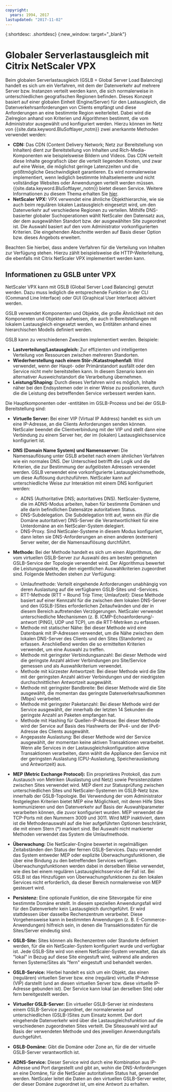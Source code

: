 ```yaml
---
copyright:
  years: 1994, 2017
lastupdated: "2017-11-02"
---
```


{:shortdesc: .shortdesc}
{:new_window: target="_blank"}

# Globaler Serverlastausgleich mit Citrix NetScaler VPX

Beim globalen Serverlastausgleich (GSLB = Global Server Load Balancing) handelt es sich um ein Verfahren, mit dem der Datenverkehr auf mehrere Server bzw. Instanzen verteilt werden kann, die sich normalerweise in unterschiedlichen geografischen Regionen befinden. Dieses Konzept basiert auf einer globalen Einheit (Engine/Server) für den Lastausgleich, die Datenverkehrsanforderungen von Clients empfängt und diese Anforderungen an eine bestimmte Region weiterleitet. Dabei wird die Zielregion anhand von Kriterien und Algorithmen bestimmt, die vom Administrator ausgewählt und konfiguriert werden. Hierzu können im Netz von {{site.data.keyword.BluSoftlayer_notm}} zwei anerkannte Methoden verwendet werden:

* **CDN:** Das CDN (Content Delivery Network; Netz zur Bereitstellung von Inhalten) dient zur Bereitstellung von Inhalten und Rich-Media-Komponenten wie beispielsweise Bildern und Videos. Das CDN verteilt diese Inhalte geografisch über die verteilt liegenden Knoten, und zwar auf eine Weise, die möglichst geringe Latenzzeiten und die größtmögliche Geschwindigkeit garantieren. Es wird normalerweise implementiert, wenn lediglich bestimmte Inhaltselemente und nicht vollständige Websites oder Anwendungen verteilt werden müssen. {{site.data.keyword.BluSoftlayer_notm}} bietet diesen Service. Weitere Informationen zu diesem Thema erhalten Sie [hier](https://console.bluemix.net/docs/infrastructure/CDN/getting-started.html#getting-started). 
* **NetScaler VPX:** VPX verwendet eine ähnliche Objekthierarchie, wie sie auch beim regulären lokalen Lastausgleich eingesetzt wird, um den Datenverkehr auf verschiedene Regionen zu verteilen. Mithilfe DNS-basierter globaler Suchoperationen wählt NetScaler den Datensatz aus, der dem ausgewählten Standort bzw. der ausgewählten Site zugeordnet ist. Die Auswahl basiert auf den vom Administrator vorkonfigurierten Kriterien. Die eingehenden Abschnitte werden auf Basis dieser Option bzw. dieses Angebots erweitert.

Beachten Sie hierbei, dass andere Verfahren für die Verteilung von Inhalten zur Verfügung stehen. Hierzu zählt beispielsweise die HTTP-Weiterleitung, die ebenfalls mit Citrix NetScaler VPX implementiert werden kann. 

## Informationen zu GSLB unter VPX

NetScaler VPX kann mit GSLB (Global Server Load Balancing) genutzt werden. Dazu muss lediglich die entsprechende Funktion in der CLI (Command Line Interface) oder GUI (Graphical User Interface) aktiviert werden. 

GSLB verwendet Komponenten und Objekte, die große Ähnlichkeit mit den Komponenten und Objekten aufweisen, die auch in Bereitstellungen mit lokalem Lastausgleich eingesetzt werden, wo Entitäten anhand eines hierarchischen Modells definiert werden.

GSLB kann zu verschiedenen Zwecken implementiert werden. Beispiele:

* **Lastverteilung/Lastausgleich:** Zur effizienten und intelligenten Verteilung von Ressourcen zwischen mehreren Standorten.
* **Wiederherstellung nach einem Stör-/Katastrophenfall:** Wird verwendet, wenn der Haupt- oder Primärstandort ausfällt oder den Service nicht mehr bereitstellen kann. In diesem Szenario kann ein alternativer Ausweichstandort die Verarbeitung übernehmen.
* **Leistung/Shaping:** Durch dieses Verfahren wird es möglich, Inhalte näher bei den Endsystemen oder in einer Weise zu positionieren, durch die die Leistung des betreffenden Service verbessert werden kann.

Die Hauptkomponenten oder -entitäten im GSLB-Prozess und bei der GSLB-Bereitstellung sind:

* **Virtuelle Server:** Bei einer VIP (Virtual IP Address) handelt es sich um eine IP-Adresse, an die Clients Anforderungen senden können. NetScaler beendet die Clientverbindung mit der VIP und stellt dann eine Verbindung zu einem Server her, der im (lokalen) Lastausgleichsservice konfiguriert ist. 
* **DNS (Domain Name System) und Namensserver:** Die Namensauflösung unter GSLB arbeitet nach einem ähnlichen Verfahren wie ein normales DNS. Der Unterschied betrifft die Logik und die Kriterien, die zur Bestimmung der aufgelösten Adressen verwendet werden. GSLB verwendet eine vorkonfigurierte Lastausgleichsmethode, um diese Auflösung durchzuführen. NetScaler kann auf unterschiedliche Weise zur Interaktion mit einem DNS konfiguriert werden:
	* ADNS (Authoritative DNS; autoritatives DNS). NetScaler-Systeme, die im ADNS-Modus arbeiten, haben für bestimmte Domänen und alle darin befindlichen Datensätze autoritativen Status.
	* DNS-Subdelegation. Die Subdelegation tritt auf, wenn ein (für die Domäne autoritativer) DNS-Server die Verantwortlichkeit für eine Unterdomäne an ein NetScaler-System delegiert.
	* DNS-Proxy. Sind NetScaler-Systeme in diesem Modus konfiguriert, dann leiten sie DNS-Anforderungen an einen anderen (externen) Server weiter, der die Namensauflösung durchführt.
* **Methode:** Bei der Methode handelt es sich um einen Algorithmus, der vom virtuellen GSLB-Server zur Auswahl des am besten geeigneten GSLB-Service der Topologie verwendet wird. Der Algorithmus bewertet die Leistungsaspekte, die den eigentlichen Auswahlkriterien zugeordnet sind. Folgende Methoden stehen zur Verfügung:
  * Umlaufmethode: Verteilt eingehende Anforderungen unabhängig von deren Auslastung auf die verfügbaren GSLB-Sites und -Services.
  * RTT-Methode (RTT = Round Trip Time; Umlaufzeit): Diese Methode basiert auf einer Kennzahl für die zwischen dem lokalen DNS-Server und den (GSLB-)Sites erforderlichen Zeitaufwänden und der in diesem Bereich auftretenden Verzögerungen. NetScaler verwendet unterschiedliche Mechanismen (z. B. ICMP-Echoanforderung/-antwort (PING), UDP und TCP), um die RTT-Metriken zu erfassen.
  * Methode mit statischer Nähe: Bei dieser Methode wird eine Datenbank mit IP-Adressen verwendet, um die Nähe zwischen dem lokalen DNS-Server des Clients und den Sites (Standorten) zu erfassen. Anschließend werden die so ermittelten Kriterien verwendet, um eine Auswahl zu treffen.
  * Methode mit geringster Verbindungsanzahl: Bei dieser Methode wird die geringste Anzahl aktiver Verbindungen pro Site/Service gemessen und als Auswahlkriterium verwendet.
  * Methode mit kürzester Antwortzeit: Bei dieser Methode wird die Site mit der geringsten Anzahl aktiver Verbindungen und der niedrigsten durchschnittlichen Antwortzeit ausgewählt.
  * Methode mit geringster Bandbreite: Bei dieser Methode wird die Site ausgewählt, die momentan das geringste Datenverkehrsaufkommen (Mbps) verarbeitet.
  * Methode mit geringster Paketanzahl: Bei dieser Methode wird der Service ausgewählt, der innerhalb der letzten 14 Sekunden die geringste Anzahl an Paketen empfangen hat.
  * Methode mit Hashing für Quellen-IP-Adresse: Bei dieser Methode wird der Service auf Basis des Hashwerts der IPv4- und der IPv6-Adresse des Clients ausgewählt.
  * Angepasste Auslastung: Bei dieser Methode wird der Service ausgewählt, der momentan keine aktiven Transaktionen verarbeitet. Wenn alle Services in der Lastausgleichskonfiguration aktive Transaktionen verarbeiten, dann wählt die Appliance den Service mit der geringsten Auslastung (CPU-Auslastung, Speicherauslastung und Antwortzeit) aus.

* **MEP (Metric Exchange Protocol):** Ein proprietäres Protokoll, das zum Austausch von Metriken (Auslastung und Netz) sowie Persistenzdaten zwischen Sites verwendet wird. MEP dient zur Statusprüfung zwischen unterschiedlichen Sites und NetScaler-Systemen im GSLB-Netz bzw. innerhalb der GSLB-Topologie. Bei Verwendung der vom Administrator festgelegten Kriterien bietet MEP eine Möglichkeit, mit deren Hilfe Sites kommunizieren und den Datenverkehr auf Basis der Auswahlparameter verarbeiten können, die zuvor konfiguriert wurden. MEP verwendet die TCP-Ports mit den Nummern 3009 und 3011. Wird MEP inaktiviert, dann ist die Methodenauswahl auf die hier aufgeführten Optionen beschränkt, die mit einem Stern (*) markiert sind. Bei Auswahl nicht markierter Methoden verwendet das System die Umlaufmethode.
* **Überwachung:** Die NetScaler-Engine bewertet in regelmäßigen Zeitabständen den Status der fernen GSLB-Services. Dazu verwendet das System entweder MEP oder explizite Überwachungsfunktionen, die über eine Bindung zu den betreffenden Services verfügen. Überwachungsfunktionen werden dabei in derselben Weise verwendet, wie dies bei einem regulären Lastausgleichsservice der Fall ist. Bei GSLB ist das Hinzufügen von Überwachungsfunktionen zu den lokalen Services nicht erforderlich, da dieser Bereich normalerweise von MEP gesteuert wird. 
* **Persistenz:** Eine optionale Funktion, die eine Sitevorgabe für eine bestimmte Domäne erstellt. In diesem speziellen Anwendungsfall wird für den Datenverkehr kein Lastausgleich durchgeführt. Er wird stattdessen über dasselbe Rechenzentrum verarbeitet. Diese Vorgehensweise kann in bestimmten Anwendungen (z. B. E-Commerce-Anwendungen) hilfreich sein, in denen die Transaktionsdaten für die Sites/Server eindeutig sind.
* **GSLB-Site:** Sites können als Rechenzentren oder Standorte definiert werden, für die ein NetScaler-System konfiguriert wurde und verfügbar ist. Jede GSLB-Site wird von einem NetScaler-System verwaltet, das als "lokal" in Bezug auf diese Site eingestuft wird, während alle anderen fernen Systeme/Sites als "fern" eingestuft und behandelt werden.
* **GSLB-Service:** Hierbei handelt es sich um ein Objekt, das einen (regulären) virtuellen Server bzw. eine (reguläre) virtuelle IP-Adresse (VIP) darstellt (und an diesen virtuellen Server bzw. diese virtuelle IP-Adresse gebunden ist). Der Service kann lokal (an derselben Site) oder fern bereitgestellt werden.
* **Virtueller GSLB-Server:** Ein virtueller GSLB-Server ist mindestens einem GSLB-Service zugeordnet, der normalerweise auf unterschiedlichen (GSLB-)Sites zum Einsatz kommt. Der dort eingehende Datenverkehr wird über die Lastausgleichsfunktion auf die verschiedenen zugeordneten Sites verteilt. Die Siteauswahl wird auf Basis der verwendeten Methode und des jeweiligen Anwendungsfalls durchgeführt.
* **GSLB-Domäne:** Gibt die Domäne oder Zone an, für die der virtuelle GSLB-Server verantwortlich ist. 
* **ADNS-Service:** Dieser Service wird durch eine Kombination aus IP-Adresse und Port dargestellt und gibt an, wohin die DNS-Anforderungen an eine Domäne, für die NetScaler autoritativen Status hat, gesendet werden. NetScaler leitet die Daten an den virtuellen GSLB-Server weiter, der dieser Domäne zugeordnet ist, um eine Antwort zu erhalten.
